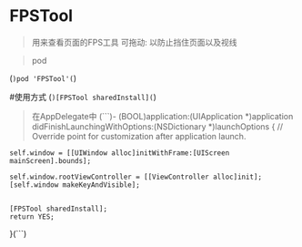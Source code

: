 # FPSTool
>用来查看页面的FPS工具
可拖动: 以防止挡住页面以及视线

>pod 

(```)pod 'FPSTool'(```)

#使用方式
(```)[FPSTool sharedInstall](```)

>在AppDelegate中
(```)- (BOOL)application:(UIApplication *)application didFinishLaunchingWithOptions:(NSDictionary *)launchOptions {
    // Override point for customization after application launch.
    
    self.window = [[UIWindow alloc]initWithFrame:[UIScreen mainScreen].bounds];
    
    self.window.rootViewController = [[ViewController alloc]init];
    [self.window makeKeyAndVisible];
    
    
    [FPSTool sharedInstall];
    return YES;
}(```)
